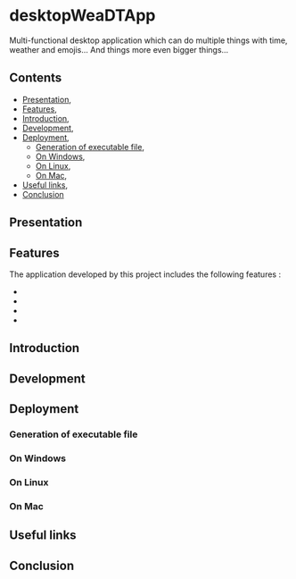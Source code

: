 # desktopWeaDTApp

Multi-functional desktop application which can do multiple things with time, weather and emojis... And things more even bigger things...

## Contents

* [Presentation](#presentation),
* [Features](#features),
* [Introduction](#introduction),
* [Development](#development),
* [Deployment](#deployment),
  * [Generation of executable file](#generation_executable_file),
  * [On Windows](#on_windows),
  * [On Linux](#on_linux),
  * [On Mac](#on_mac),
* [Useful links](#useful_links),
* [Conclusion](#conclusion)

<a name="presentation"></a>
## Presentation

<a name="features"></a>
## Features

The application developed by this project includes the following features :

*

*

*

*

<a name="introduction"></a>
## Introduction

<a name="development"></a>
## Development

<a name="deployment"></a>
## Deployment

<a name="generation_executable_file"></a>
### Generation of executable file

<a name="on_windows"></a>
### On Windows

<a name="on_linux"></a>
### On Linux

<a name="on_mac"></a>
### On Mac

<a name="useful_links"></a>
## Useful links

<a name="conclusion"></a>
## Conclusion
